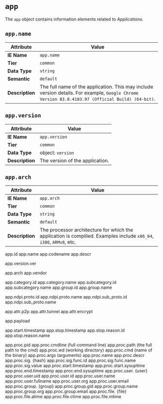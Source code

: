 # `app`

The `app` object contains information elements related to *Applications*.

## `app.name`

Attribute | Value
--- | ---
**IE Name** | `app.name`
**Tier** | `common`
**Data Type** | `string`
**Semantic** | `default`
**Description** | The full name of the application. This may include version details. For example, `Google Chrome Version 83.0.4103.97 (Official Build) (64-bit)`.

## `app.version`

Attribute | Value
--- | ---
**IE Name** | `app.version`
**Tier** | `common`
**Data Type** | object: `version`
**Description** | The version of the application.

## `app.arch`

Attribute | Value
--- | ---
**IE Name** | `app.arch`
**Tier** | `common`
**Data Type** | `string`
**Semantic** | `default`
**Description** | The processor architecture for which the application is compliled. Examples include `x86_64`, `i386`, `ARMv8`, etc.

app.id
app.name
app.codename
app.descr

app.version.ver

app.arch
app.vendor

app.category.id
app.category.name
app.subcategory.id
app.subcategory.name
app.group.id
app.group.name

app.ndpi.proto.id
app.ndpi.proto.name
app.ndpi.sub_proto.id
app.ndpi.sub_proto.name

app.attr.p2p
app.attr.tunnel
app.attr.encrypt

app.payload

app.start.timestamp
app.stop.timestamp
app.stop.reason.id
app.stop.reason.name

app.proc.pid
app.proc.cmdline (full command line)
app.proc.path (the full path to the cmd)
app.proc.wd (working directory)
app.proc.cmd (name of the binary)
app.proc.args (arguments)
app.proc.name
app.proc.descr
app.proc.sig. {hash}
app.proc.sig.func.id
app.proc.sig.func.name
app.proc.sig.value
app.proc.start.timestamp
app.proc.start.sysuptime
app.proc.end.timestamp
app.proc.end.sysuptime
app.proc.user. {user}
app.proc.user.uid
app.proc.user.id
app.proc.user.name
app.proc.user.fullname
app.proc.user.org
app.proc.user.email
app.proc.group. {group}
app.proc.group.gid
app.proc.group.name
app.proc.group.org
app.proc.group.email
app.proc.file. {file}
app.proc.file.atime
app.proc.file.ctime
app.proc.file.mtime
